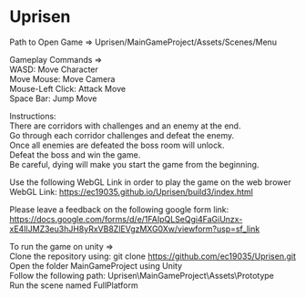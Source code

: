 # Uprisen

Path to Open Game => Uprisen/MainGameProject/Assets/Scenes/Menu

Gameplay Commands => <br />
WASD: Move Character <br />
Move Mouse: Move Camera <br />
Mouse-Left Click: Attack Move <br />
Space Bar: Jump Move <br />

Instructions: <br />
There are corridors with challenges and an enemy at the end. <br />
Go through each corridor challenges and defeat the enemy. <br />
Once all enemies are defeated the boss room will unlock. <br />
Defeat the boss and win the game. <br />
Be careful, dying will make you start the game from the beginning. <br />

Use the following WebGL Link in order to play the game on the web brower <br />
WebGL Link:  https://ec19035.github.io/Uprisen/build3/index.html <br />

Please leave a feedback on the following google form link: <br />
https://docs.google.com/forms/d/e/1FAIpQLSeQgi4FaGiUnzx-xE4IlJMZ3eu3hJH8yRxVB8ZlEVgzMXG0Xw/viewform?usp=sf_link <br />

To run the game on unity => <br />
	Clone the repository using: 	git clone https://github.com/ec19035/Uprisen.git <br />
	Open the folder MainGameProject using Unity <br />
	Follow the following path:	Uprisen\MainGameProject\Assets\Prototype <br />
	Run the scene named FullPlatform <br />
